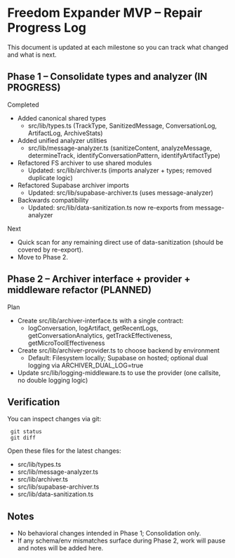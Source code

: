 # Freedom Expander MVP – Repair Progress Log

This document is updated at each milestone so you can track what changed and what is next.

## Phase 1 – Consolidate types and analyzer (IN PROGRESS)

Completed
- Added canonical shared types
  - src/lib/types.ts (TrackType, SanitizedMessage, ConversationLog, ArtifactLog, ArchiveStats)
- Added unified analyzer utilities
  - src/lib/message-analyzer.ts (sanitizeContent, analyzeMessage, determineTrack, identifyConversationPattern, identifyArtifactType)
- Refactored FS archiver to use shared modules
  - Updated: src/lib/archiver.ts (imports analyzer + types; removed duplicate logic)
- Refactored Supabase archiver imports
  - Updated: src/lib/supabase-archiver.ts (uses message-analyzer)
- Backwards compatibility
  - Updated: src/lib/data-sanitization.ts now re-exports from message-analyzer

Next
- Quick scan for any remaining direct use of data-sanitization (should be covered by re-export).
- Move to Phase 2.

## Phase 2 – Archiver interface + provider + middleware refactor (PLANNED)

Plan
- Create src/lib/archiver-interface.ts with a single contract:
  - logConversation, logArtifact, getRecentLogs, getConversationAnalytics, getTrackEffectiveness, getMicroToolEffectiveness
- Create src/lib/archiver-provider.ts to choose backend by environment
  - Default: Filesystem locally; Supabase on hosted; optional dual logging via ARCHIVER_DUAL_LOG=true
- Update src/lib/logging-middleware.ts to use the provider (one callsite, no double logging logic)

## Verification
You can inspect changes via git:

```
 git status
 git diff
```

Open these files for the latest changes:
- src/lib/types.ts
- src/lib/message-analyzer.ts
- src/lib/archiver.ts
- src/lib/supabase-archiver.ts
- src/lib/data-sanitization.ts

## Notes
- No behavioral changes intended in Phase 1; Consolidation only.
- If any schema/env mismatches surface during Phase 2, work will pause and notes will be added here.
